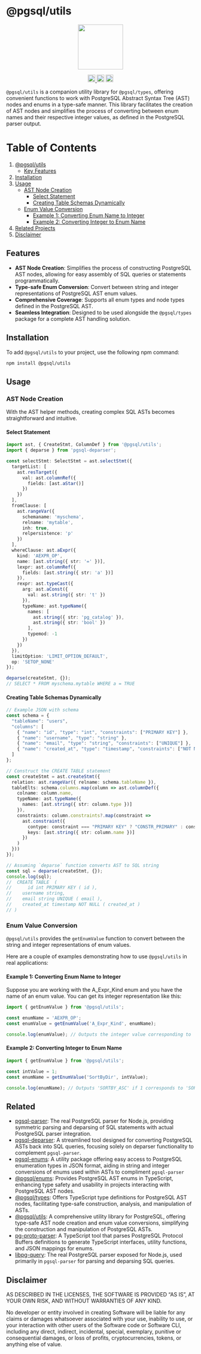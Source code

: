 # @pgsql/utils

<p align="center" width="100%">
  <img height="120" src="https://github.com/launchql/pgsql-parser/assets/545047/6440fa7d-918b-4a3b-8d1b-755d85de8bea" />
</p>

<p align="center" width="100%">
  <a href="https://github.com/launchql/pgsql-parser/actions/workflows/run-tests.yaml">
    <img height="20" src="https://github.com/launchql/pgsql-parser/actions/workflows/run-tests.yaml/badge.svg" />
  </a>
   <!-- <a href="https://www.npmjs.com/package/@pgsql/utils"><img height="20" src="https://img.shields.io/npm/dt/@pgsql/utils"></a> -->
   <!-- <a href="https://www.npmjs.com/package/@pgsql/utils"><img height="20" src="https://img.shields.io/npm/dw/@pgsql/utils"/></a> -->
   <a href="https://github.com/launchql/pgsql-parser/blob/main/LICENSE-MIT"><img height="20" src="https://img.shields.io/badge/license-MIT-blue.svg"/></a>
   <a href="https://www.npmjs.com/package/@pgsql/utils"><img height="20" src="https://img.shields.io/github/package-json/v/launchql/pgsql-parser?filename=packages%2Futils%2Fpackage.json"/></a>
</p>

`@pgsql/utils` is a companion utility library for `@pgsql/types`, offering convenient functions to work with PostgreSQL Abstract Syntax Tree (AST) nodes and enums in a type-safe manner. This library facilitates the creation of AST nodes and simplifies the process of converting between enum names and their respective integer values, as defined in the PostgreSQL parser output.

# Table of Contents

1. [@pgsql/utils](#pgsql-utils)
   - [Key Features](#key-features)
2. [Installation](#installation)
3. [Usage](#usage)
   - [AST Node Creation](#ast-node-creation)
     - [Select Statement](#select-statement)
     - [Creating Table Schemas Dynamically](#creating-table-schemas-dynamically)
   - [Enum Value Conversion](#enum-value-conversion)
     - [Example 1: Converting Enum Name to Integer](#example-1-converting-enum-name-to-integer)
     - [Example 2: Converting Integer to Enum Name](#example-2-converting-integer-to-enum-name)
4. [Related Projects](#related)
5. [Disclaimer](#disclaimer)

## Features

- **AST Node Creation**: Simplifies the process of constructing PostgreSQL AST nodes, allowing for easy assembly of SQL queries or statements programmatically.
- **Type-safe Enum Conversion**: Convert between string and integer representations of PostgreSQL AST enum values.
- **Comprehensive Coverage**: Supports all enum types and node types defined in the PostgreSQL AST.
- **Seamless Integration**: Designed to be used alongside the `@pgsql/types` package for a complete AST handling solution.


## Installation

To add `@pgsql/utils` to your project, use the following npm command:

```bash
npm install @pgsql/utils
```

## Usage

### AST Node Creation

With the AST helper methods, creating complex SQL ASTs becomes straightforward and intuitive.

#### Select Statement

```ts
import ast, { CreateStmt, ColumnDef } from '@pgsql/utils';
import { deparse } from 'pgsql-deparser';

const selectStmt: SelectStmt = ast.selectStmt({
  targetList: [
    ast.resTarget({
      val: ast.columnRef({
        fields: [ast.aStar()]
      })
    })
  ],
  fromClause: [
    ast.rangeVar({
      schemaname: 'myschema',
      relname: 'mytable',
      inh: true,
      relpersistence: 'p'
    })
  ],
  whereClause: ast.aExpr({
    kind: 'AEXPR_OP',
    name: [ast.string({ str: '=' })],
    lexpr: ast.columnRef({
      fields: [ast.string({ str: 'a' })]
    }),
    rexpr: ast.typeCast({
      arg: ast.aConst({
        val: ast.string({ str: 't' })
      }),
      typeName: ast.typeName({
        names: [
          ast.string({ str: 'pg_catalog' }),
          ast.string({ str: 'bool' })
        ],
        typemod: -1
      })
    })
  }),
  limitOption: 'LIMIT_OPTION_DEFAULT',
  op: 'SETOP_NONE'
});

deparse(createStmt, {});
// SELECT * FROM myschema.mytable WHERE a = TRUE
```

#### Creating Table Schemas Dynamically

```ts
// Example JSON with schema
const schema = {
  "tableName": "users",
  "columns": [
    { "name": "id", "type": "int", "constraints": ["PRIMARY KEY"] },
    { "name": "username", "type": "string" },
    { "name": "email", "type": "string", "constraints": ["UNIQUE"] },
    { "name": "created_at", "type": "timestamp", "constraints": ["NOT NULL"] }
  ]
};

// Construct the CREATE TABLE statement
const createStmt = ast.createStmt({
  relation: ast.rangeVar({ relname: schema.tableName }),
  tableElts: schema.columns.map(column => ast.columnDef({
    colname: column.name,
    typeName: ast.typeName({
      names: [ast.string({ str: column.type })]
    }),
    constraints: column.constraints?.map(constraint =>
      ast.constraint({
        contype: constraint === "PRIMARY KEY" ? "CONSTR_PRIMARY" : constraint === "UNIQUE" ? "CONSTR_UNIQUE" : "CONSTR_NOTNULL",
        keys: [ast.string({ str: column.name })]
      })
    )
  }))
});

// Assuming `deparse` function converts AST to SQL string
const sql = deparse(createStmt, {});
console.log(sql);
//  CREATE TABLE  (
//  	id int PRIMARY KEY ( id ),
// 	  username string,
// 	  email string UNIQUE ( email ),
// 	  created_at timestamp NOT NULL ( created_at ) 
// )

```

### Enum Value Conversion

`@pgsql/utils` provides the `getEnumValue` function to convert between the string and integer representations of enum values.

Here are a couple of examples demonstrating how to use `@pgsql/utils` in real applications:

#### Example 1: Converting Enum Name to Integer

Suppose you are working with the A_Expr_Kind enum and you have the name of an enum value. You can get its integer representation like this:

```ts
import { getEnumValue } from '@pgsql/utils';

const enumName = 'AEXPR_OP';
const enumValue = getEnumValue('A_Expr_Kind', enumName);

console.log(enumValue); // Outputs the integer value corresponding to 'AEXPR_OP'
```

#### Example 2: Converting Integer to Enum Name

```ts
import { getEnumValue } from '@pgsql/utils';

const intValue = 1;
const enumName = getEnumValue('SortByDir', intValue);

console.log(enumName); // Outputs 'SORTBY_ASC' if 1 corresponds to 'SORTBY_ASC'
```

## Related

* [pgsql-parser](https://github.com/launchql/pgsql-parser): The real PostgreSQL parser for Node.js, providing symmetric parsing and deparsing of SQL statements with actual PostgreSQL parser integration.
* [pgsql-deparser](https://github.com/launchql/pgsql-parser/tree/main/packages/deparser): A streamlined tool designed for converting PostgreSQL ASTs back into SQL queries, focusing solely on deparser functionality to complement `pgsql-parser`.
* [pgsql-enums](https://github.com/launchql/pgsql-parser/tree/main/packages/enums-json): A utility package offering easy access to PostgreSQL enumeration types in JSON format, aiding in string and integer conversions of enums used within ASTs to compliment `pgsql-parser`
* [@pgsql/enums](https://github.com/launchql/pgsql-parser/tree/main/packages/enums): Provides PostgreSQL AST enums in TypeScript, enhancing type safety and usability in projects interacting with PostgreSQL AST nodes.
* [@pgsql/types](https://github.com/launchql/pgsql-parser/tree/main/packages/types): Offers TypeScript type definitions for PostgreSQL AST nodes, facilitating type-safe construction, analysis, and manipulation of ASTs.
* [@pgsql/utils](https://github.com/launchql/pgsql-parser/tree/main/packages/utils): A comprehensive utility library for PostgreSQL, offering type-safe AST node creation and enum value conversions, simplifying the construction and manipulation of PostgreSQL ASTs.
* [pg-proto-parser](https://github.com/launchql/pg-proto-parser): A TypeScript tool that parses PostgreSQL Protocol Buffers definitions to generate TypeScript interfaces, utility functions, and JSON mappings for enums.
* [libpg-query](https://github.com/launchql/libpg-query-node): The real PostgreSQL parser exposed for Node.js, used primarily in `pgsql-parser` for parsing and deparsing SQL queries.

## Disclaimer

AS DESCRIBED IN THE LICENSES, THE SOFTWARE IS PROVIDED “AS IS”, AT YOUR OWN RISK, AND WITHOUT WARRANTIES OF ANY KIND.

No developer or entity involved in creating Software will be liable for any claims or damages whatsoever associated with your use, inability to use, or your interaction with other users of the Software code or Software CLI, including any direct, indirect, incidental, special, exemplary, punitive or consequential damages, or loss of profits, cryptocurrencies, tokens, or anything else of value.